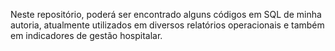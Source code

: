 Neste repositório, poderá ser encontrado alguns códigos em SQL de minha autoria, atualmente utilizados em diversos relatórios operacionais e também em indicadores de gestão hospitalar.
